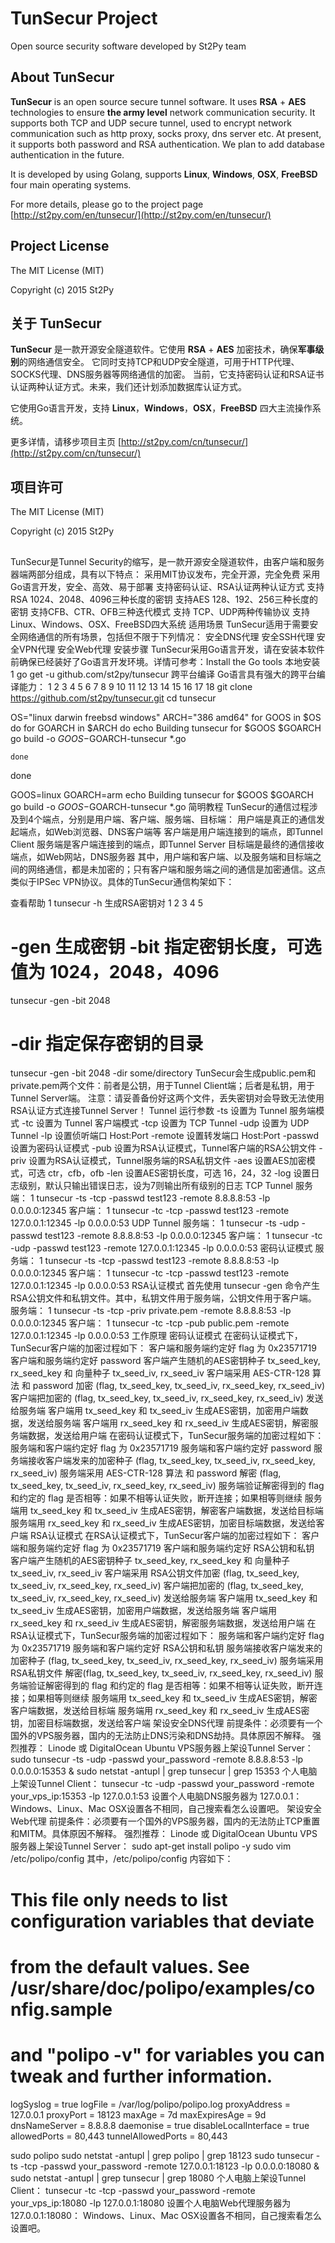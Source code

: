 TunSecur Project
================

Open source security software developed by St2Py team

## About TunSecur

**TunSecur** is an open source secure tunnel software. It uses **RSA** + **AES** technologies to ensure **the army level** network communication security. 
It supports both TCP and UDP secure tunnel, used to encrypt network communication such as http proxy, socks proxy, dns server etc. 
At present, it supports both password and RSA authentication. We plan to add database authentication in the future.

It is developed by using Golang, supports **Linux**, **Windows**, **OSX**, **FreeBSD** four main operating systems.

For more details, please go to the project page [http://st2py.com/en/tunsecur/](http://st2py.com/en/tunsecur/)

## Project License

The MIT License (MIT)

Copyright (c) 2015 St2Py


## 关于 TunSecur

**TunSecur** 是一款开源安全隧道软件。它使用 **RSA** + **AES** 加密技术，确保**军事级别**的网络通信安全。
它同时支持TCP和UDP安全隧道，可用于HTTP代理、SOCKS代理、DNS服务器等网络通信的加密。
当前，它支持密码认证和RSA证书认证两种认证方式。未来，我们还计划添加数据库认证方式。

它使用Go语言开发，支持 **Linux**，**Windows**，**OSX**，**FreeBSD** 四大主流操作系统。

更多详情，请移步项目主页 [http://st2py.com/cn/tunsecur/](http://st2py.com/cn/tunsecur/)

## 项目许可

The MIT License (MIT)

Copyright (c) 2015 St2Py

##

TunSecur是Tunnel Security的缩写，是一款开源安全隧道软件，由客户端和服务器端两部分组成，具有以下特点：
采用MIT协议发布，完全开源，完全免费
采用Go语言开发，安全、高效、易于部署
支持密码认证、RSA认证两种认证方式
支持RSA 1024、2048、4096三种长度的密钥
支持AES 128、192、256三种长度的密钥
支持CFB、CTR、OFB三种迭代模式
支持 TCP、UDP两种传输协议
支持Linux、Windows、OSX、FreeBSD四大系统
适用场景
TunSecur适用于需要安全网络通信的所有场景，包括但不限于下列情况：
安全DNS代理
安全SSH代理
安全VPN代理
安全Web代理
安装步骤
TunSecur采用Go语言开发，请在安装本软件前确保已经装好了Go语言开发环境。详情可参考：Install the Go tools
本地安装
1
go get -u github.com/st2py/tunsecur
跨平台编译
Go语言具有强大的跨平台编译能力：
1
2
3
4
5
6
7
8
9
10
11
12
13
14
15
16
17
18
git clone https://github.com/st2py/tunsecur.git
cd tunsecur

OS="linux darwin freebsd windows"
ARCH="386 amd64"
for GOOS in $OS
do
    for GOARCH in $ARCH
    do
        echo Building tunsecur for $GOOS $GOARCH
        go build -o $GOOS-$GOARCH-tunsecur *.go
        
    done
done

GOOS=linux GOARCH=arm
echo Building tunsecur for $GOOS $GOARCH
go build -o $GOOS-$GOARCH-tunsecur *.go
简明教程
TunSecur的通信过程涉及到4个端点，分别是用户端、客户端、服务端、目标端：
用户端是真正的通信发起端点，如Web浏览器、DNS客户端等
客户端是用户端连接到的端点，即Tunnel Client
服务端是客户端连接到的端点，即Tunnel Server
目标端是最终的通信接收端点，如Web网站，DNS服务器
其中，用户端和客户端、以及服务端和目标端之间的网络通信，都是未加密的；只有客户端和服务端之间的通信是加密通信。这点类似于IPSec VPN协议。具体的TunSecur通信构架如下：

查看帮助
1
tunsecur -h
生成RSA密钥对
1
2
3
4
5
# -gen 生成密钥 -bit 指定密钥长度，可选值为 1024，2048，4096 #
tunsecur -gen -bit 2048

# -dir 指定保存密钥的目录 #
tunsecur -gen -bit 2048 -dir some/directory
TunSecur会生成public.pem和private.pem两个文件：前者是公钥，用于Tunnel Client端；后者是私钥，用于Tunnel Server端。
注意：请妥善备份好这两个文件，丢失密钥对会导致无法使用RSA认证方式连接Tunnel Server！
Tunnel 运行参数
-ts 设置为 Tunnel 服务端模式
-tc 设置为 Tunnel 客户端模式
-tcp 设置为 TCP Tunnel
-udp 设置为 UDP Tunnel
-lp 设置侦听端口 Host:Port
-remote 设置转发端口 Host:Port
-passwd 设置为密码认证模式
-pub 设置为RSA认证模式，Tunnel客户端的RSA公钥文件
-priv 设置为RSA认证模式，Tunnel服务端的RSA私钥文件
-aes 设置AES加密模式，可选 ctr，cfb，ofb
-len 设置AES密钥长度，可选 16，24，32
-log 设置日志级别，默认只输出错误日志，设为7则输出所有级别的日志
TCP Tunnel
服务端：
1
tunsecur -ts -tcp -passwd test123 -remote 8.8.8.8:53 -lp 0.0.0.0:12345
客户端：
1
tunsecur -tc -tcp -passwd test123 -remote 127.0.0.1:12345 -lp 0.0.0.0:53
UDP Tunnel
服务端：
1
tunsecur -ts -udp -passwd test123 -remote 8.8.8.8:53 -lp 0.0.0.0:12345
客户端：
1
tunsecur -tc -udp -passwd test123 -remote 127.0.0.1:12345 -lp 0.0.0.0:53
密码认证模式
服务端：
1
tunsecur -ts -tcp -passwd test123 -remote 8.8.8.8:53 -lp 0.0.0.0:12345
客户端：
1
tunsecur -tc -tcp -passwd test123 -remote 127.0.0.1:12345 -lp 0.0.0.0:53
RSA认证模式
首先使用 tunsecur -gen 命令产生RSA公钥文件和私钥文件。其中，私钥文件用于服务端，公钥文件用于客户端。
服务端：
1
tunsecur -ts -tcp -priv private.pem -remote 8.8.8.8:53 -lp 0.0.0.0:12345
客户端：
1
tunsecur -tc -tcp -pub public.pem -remote 127.0.0.1:12345 -lp 0.0.0.0:53
工作原理
密码认证模式
在密码认证模式下，TunSecur客户端的加密过程如下：
客户端和服务端约定好 flag 为 0x23571719
客户端和服务端约定好 password
客户端产生随机的AES密钥种子 tx_seed_key, rx_seed_key 和 向量种子 tx_seed_iv, rx_seed_iv
客户端采用 AES-CTR-128 算法 和 password 加密 (flag, tx_seed_key, tx_seed_iv, rx_seed_key, rx_seed_iv)
客户端把加密的 (flag, tx_seed_key, tx_seed_iv, rx_seed_key, rx_seed_iv) 发送给服务端
客户端用 tx_seed_key 和 tx_seed_iv 生成AES密钥，加密用户端数据，发送给服务端
客户端用 rx_seed_key 和 rx_seed_iv 生成AES密钥，解密服务端数据，发送给用户端
在密码认证模式下，TunSecur服务端的加密过程如下：
服务端和客户端约定好 flag 为 0x23571719
服务端和客户端约定好 password
服务端接收客户端发来的加密种子 (flag, tx_seed_key, tx_seed_iv, rx_seed_key, rx_seed_iv)
服务端采用 AES-CTR-128 算法 和 password 解密 (flag, tx_seed_key, tx_seed_iv, rx_seed_key, rx_seed_iv)
服务端验证解密得到的 flag 和约定的 flag 是否相等：如果不相等认证失败，断开连接；如果相等则继续
服务端用 tx_seed_key 和 tx_seed_iv 生成AES密钥，解密客户端数据，发送给目标端
服务端用 rx_seed_key 和 rx_seed_iv 生成AES密钥，加密目标端数据，发送给客户端
RSA认证模式
在RSA认证模式下，TunSecur客户端的加密过程如下：
客户端和服务端约定好 flag 为 0x23571719
客户端和服务端约定好 RSA公钥和私钥
客户端产生随机的AES密钥种子 tx_seed_key, rx_seed_key 和 向量种子 tx_seed_iv, rx_seed_iv
客户端采用 RSA公钥文件加密 (flag, tx_seed_key, tx_seed_iv, rx_seed_key, rx_seed_iv)
客户端把加密的 (flag, tx_seed_key, tx_seed_iv, rx_seed_key, rx_seed_iv) 发送给服务端
客户端用 tx_seed_key 和 tx_seed_iv 生成AES密钥，加密用户端数据，发送给服务端
客户端用 rx_seed_key 和 rx_seed_iv 生成AES密钥，解密服务端数据，发送给用户端
在RSA认证模式下，TunSecur服务端的加密过程如下：
服务端和客户端约定好 flag 为 0x23571719
服务端和客户端约定好 RSA公钥和私钥
服务端接收客户端发来的加密种子 (flag, tx_seed_key, tx_seed_iv, rx_seed_key, rx_seed_iv)
服务端采用 RSA私钥文件 解密(flag, tx_seed_key, tx_seed_iv, rx_seed_key, rx_seed_iv)
服务端验证解密得到的 flag 和约定的 flag 是否相等：如果不相等认证失败，断开连接；如果相等则继续
服务端用 tx_seed_key 和 tx_seed_iv 生成AES密钥，解密客户端数据，发送给目标端
服务端用 rx_seed_key 和 rx_seed_iv 生成AES密钥，加密目标端数据，发送给客户端
架设安全DNS代理
前提条件：必须要有一个国外的VPS服务器，国内的无法防止DNS污染和DNS劫持。具体原因不解释。
强烈推荐： Linode 或 DigitalOcean
Ubuntu VPS服务器上架设Tunnel Server：
sudo tunsecur -ts -udp -passwd your_password -remote 8.8.8.8:53 -lp 0.0.0.0:15353 &
sudo netstat -antupl | grep tunsecur | grep 15353
个人电脑上架设Tunnel Client：
tunsecur -tc -udp -passwd your_password -remote your_vps_ip:15353 -lp 127.0.0.1:53
设置个人电脑DNS服务器为 127.0.0.1：
Windows、Linux、Mac OSX设置各不相同，自己搜索看怎么设置吧。
架设安全Web代理
前提条件：必须要有一个国外的VPS服务器，国内的无法防止TCP重置和MITM。具体原因不解释。
强烈推荐： Linode 或 DigitalOcean
Ubuntu VPS服务器上架设Tunnel Server：
sudo apt-get install polipo -y
sudo vim /etc/polipo/config
其中，/etc/polipo/config 内容如下：
# This file only needs to list configuration variables that deviate
# from the default values.  See /usr/share/doc/polipo/examples/config.sample
# and "polipo -v" for variables you can tweak and further information.

logSyslog = true
logFile = /var/log/polipo/polipo.log
proxyAddress = 127.0.0.1
proxyPort = 18123
maxAge = 7d
maxExpiresAge = 9d
dnsNameServer = 8.8.8.8
daemonise = true
disableLocalInterface = true
allowedPorts = 80,443
tunnelAllowedPorts = 80,443

sudo polipo
sudo netstat -antupl | grep polipo | grep 18123
sudo tunsecur -ts -tcp -passwd your_password -remote 127.0.0.1:18123 -lp 0.0.0.0:18080 &
sudo netstat -antupl | grep tunsecur | grep 18080
个人电脑上架设Tunnel Client：
tunsecur -tc -tcp -passwd your_password -remote your_vps_ip:18080 -lp 127.0.0.1:18080
设置个人电脑Web代理服务器为 127.0.0.1:18080：
Windows、Linux、Mac OSX设置各不相同，自己搜索看怎么设置吧。

